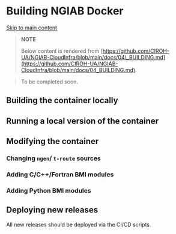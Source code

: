 # Building NGIAB Docker

[Skip to main content](https://docs.ciroh.org/docs/products/ngiab/distributions/ngiab-docker/building/#__docusaurus_skipToContent_fallback)

> **NOTE**
>
>  Below content is rendered from [https://github.com/CIROH-UA/NGIAB-CloudInfra/blob/main/docs/04\_BUILDING.md](https://github.com/CIROH-UA/NGIAB-CloudInfra/blob/main/docs/04_BUILDING.md).

> To be completed soon.

## Building the container locally

## Running a local version of the container

## Modifying the container

### Changing `ngen`/ `t-route` sources

### Adding C/C++/Fortran BMI modules

### Adding Python BMI modules

## Deploying new releases

All new releases should be deployed via the CI/CD scripts.